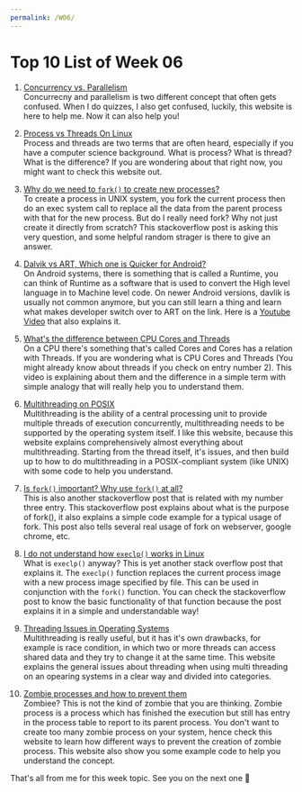 ```yaml
---
permalink: /W06/
---
```


# Top 10 List of Week 06

1. [Concurrency vs. Parallelism](https://medium.com/@itIsMadhavan/concurrency-vs-parallelism-a-brief-review-b337c8dac350)  
    Concurrecny and parallelism is two different concept that often gets confused. When I do quizzes, I also get confused, luckily, this website is here to help me. Now it can also help you!

2. [Process vs Threads On Linux](https://www.slashroot.in/difference-between-process-and-thread-linux)  
    Process and threads are two terms that are often heard, especially if you have a computer science background. What is process? What is thread? What is the difference? If you are wondering about that right now, you might want to check this website out. 

3. [Why do we need to `fork()` to create new processes?](https://unix.stackexchange.com/questions/136637/why-do-we-need-to-fork-to-create-new-processes)  
    To create a process in UNIX system, you fork the current process then do an exec system call to replace all the data from the parent process with that for the new process. But do I really need fork? Why not just create it directly from scratch? This stackoverflow post is asking this very question, and some helpful random strager is there to give an answer.

4. [Dalvik vs ART, Which one is Quicker for Android?](https://blog.mindorks.com/what-are-the-differences-between-dalvik-and-art)  
    On Android systems, there is something that is called a Runtime, you can think of Runtime as a software that is used to convert the High level language in to Machine level code. On newer Android versions, davlik is usually not common anymore, but you can still learn a thing and learn what makes developer switch over to ART on the link. Here is a [Youtube Video](https://www.youtube.com/watch?v=Y1BesOlQb8c) that also explains it. 

5. [What's the difference between CPU Cores and Threads](https://www.youtube.com/watch?v=hwTYDQ0zZOw)  
    On a CPU there's something that's called Cores and Cores has a relation with Threads. If you are wondering what is CPU Cores and Threads (You might already know about threads if you check on entry number 2). This video is explaining about them and the difference in a simple term with simple analogy that will really help you to understand them.

6. [Multithreading on POSIX](https://randu.org/tutorials/threads/)  
    Multithreading is the ability of a central processing unit to provide multiple threads of execution concurrently, multithreading needs to be supported by the operating system itself. I like this website, because this website explains comprehensively almost everything about multithreading. Starting from the thread itself, it's issues, and then build up to how to do multithreading in a POSIX-compliant system (like UNIX) with some code to help you understand.

7. [Is `fork()` important? Why use `fork()` at all?](https://stackoverflow.com/questions/985051/what-is-the-purpose-of-fork)  
    This is also another stackoverflow post that is related with my number three entry. This stackoverflow post explains about what is the purpose of fork(), it also explains a simple code example for a typical usage of fork. This post also tells several real usage of fork on webserver, google chrome, etc.   

8. [I do not understand how `execlp()` works in Linux](https://stackoverflow.com/questions/21558937/i-do-not-understand-how-execlp-works-in-linux)  
    What is `execlp()` anyway? This is yet another stack overflow post that explains it. The `execlp()` function replaces the current process image with a new process image specified by file. This can be used in conjunction with the `fork()` function. You can check the stackoverflow post to know the basic functionality of that function because the post explains it in a simple and understandable way!

9. [Threading Issues in Operating Systems ](https://binaryterms.com/threading-issues-in-os.html)  
    Multithreading is really useful, but it has it's own drawbacks, for example is race condition, in which two or more threads can access shared data and they try to change it at the same time. This website explains the general issues about threading when using multi threading on an opearing systems in a clear way and divided into categories. 

10. [Zombie processes and how to prevent them](https://www.geeksforgeeks.org/zombie-processes-prevention/)  
     Zombiee? This is not the kind of zombie that you are thinking. Zombie process is a process which has finished the execution but still has entry in the process table to report to its parent process. You don't want to create too many zombie process on your system, hence check this website to learn how different ways to prevent the creation of zombie process. This website also show you some example code to help you understand the concept.

That's all from me for this week topic. See you on the next one 👋
